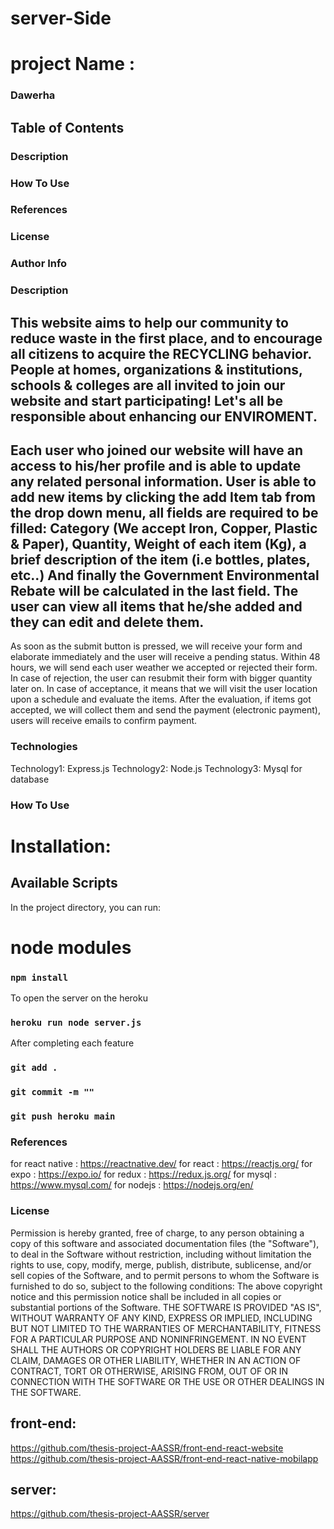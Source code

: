 # server-Side

# project Name :
### Dawerha

## Table of Contents

### Description
### How To Use
### References
### License
### Author Info



### Description
This website aims to help our community to reduce waste in the first place, and to encourage all citizens to acquire the RECYCLING behavior.
People at homes, organizations & institutions, schools & colleges are all invited to join our website and start participating!
Let's all be responsible about enhancing our ENVIROMENT.
-------------------------------------------------------------
Each user who joined our website will have an access to his/her profile and is able to update any related personal information.
User is able to add new items by clicking the add Item tab from the drop down menu, all fields are required to be filled:
Category (We accept Iron, Copper, Plastic & Paper), Quantity, Weight of each item (Kg), a brief description of the item (i.e bottles, plates, etc..)
And finally the Government Environmental Rebate will be calculated in the last field.
The user can view all items that he/she added and they can edit and delete them.
---------------------------------------------------------------
As soon as the submit button is pressed, we will receive your form and elaborate immediately and the user will receive a pending status. Within 48 hours, we will send each user weather we accepted or rejected their form. In case of rejection, the user can resubmit their form with bigger quantity later on.
In case of acceptance, it means that we will visit the user location upon a schedule and evaluate the items. After the evaluation, if items got accepted, we will collect them and send the payment (electronic payment), users will receive emails to confirm payment.

### Technologies
Technology1: Express.js
Technology2: Node.js
Technology3: Mysql for database


### How To Use
 # Installation:

  ## Available Scripts
In the project directory, you can run:

# node modules
### `npm install`

To open the server on the heroku
### `heroku run node server.js`

After completing each feature
### `git add .`
### `git commit -m ""`
### `git push heroku main`


  ### References
  for react native : https://reactnative.dev/
  for react :  https://reactjs.org/
  for expo : https://expo.io/
  for redux : https://redux.js.org/
  for mysql : https://www.mysql.com/
  for nodejs : https://nodejs.org/en/


### License
   Permission is hereby granted, free of charge, to any person obtaining a copy of this software and associated documentation files (the "Software"), to deal in the Software without restriction, including without limitation the rights to use, copy, modify, merge, publish, distribute, sublicense, and/or sell copies of the Software, and to permit persons to whom the Software is furnished to do so, subject to the following conditions:
   The above copyright notice and this permission notice shall be included in all copies or substantial portions of the Software.
   THE SOFTWARE IS PROVIDED "AS IS", WITHOUT WARRANTY OF ANY KIND, EXPRESS OR IMPLIED, INCLUDING BUT NOT LIMITED TO THE WARRANTIES OF MERCHANTABILITY, FITNESS FOR A PARTICULAR PURPOSE AND NONINFRINGEMENT. IN NO EVENT SHALL THE AUTHORS OR COPYRIGHT HOLDERS BE LIABLE FOR ANY CLAIM, DAMAGES OR OTHER LIABILITY, WHETHER IN AN ACTION OF CONTRACT, TORT OR OTHERWISE, ARISING FROM, OUT OF OR IN CONNECTION WITH THE SOFTWARE OR THE USE OR OTHER DEALINGS IN THE SOFTWARE.

  ## front-end:
   https://github.com/thesis-project-AASSR/front-end-react-website
   https://github.com/thesis-project-AASSR/front-end-react-native-mobilapp

   ## server:
   https://github.com/thesis-project-AASSR/server